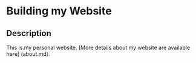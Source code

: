 # Building my Website

## Description
This is my personal website. 
[More details about my website are available here] (about.md).
